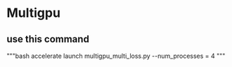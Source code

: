 # Multigpu

## use this command

"""bash
accelerate launch multigpu_multi_loss.py --num_processes = 4 
"""
